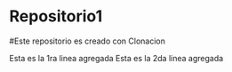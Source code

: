 # Repositorio1
#Este repositorio es creado con Clonacion

Esta es la 1ra linea agregada
Esta es la 2da linea agregada
